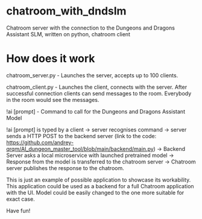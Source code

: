 # chatroom_with_dndslm
Chatroom server with the connection to the Dungeons and Dragons Assistant SLM, written on python, chatroom client


# How does it work
chatroom_server.py - Launches the server, accepts up to 100 clients. 

chatroom_client.py - Launches the client, connects with the server. After successful connection clients can send messages to the room. Everybody in the room would see the messages.

!ai [prompt] - Command to call for the Dungeons and Dragons Assistant Model

!ai [prompt] is typed by a client -> server recognises command -> server sends a HTTP POST to the backend server (link to the code: https://github.com/andrey-qrqm/AI_dungeon_master_tool/blob/main/backend/main.py) -> Backend Server asks a local microservice with launched pretrained model -> Response from the model is transferred to the chatroom server -> Chatroom server publishes the response to the chatroom.

This is just an example of possible application to showcase its workability. This application could be used as a backend for a full Chatroom application with the UI. Model could be easily changed to the one more suitable for exact case. 

Have fun!

